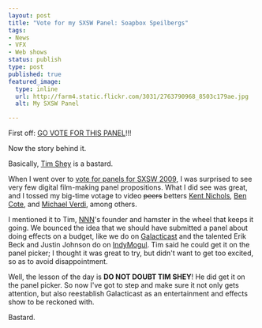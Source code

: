 ```yaml
--- 
layout: post
title: "Vote for my SXSW Panel: Soapbox Speilbergs"
tags: 
- News
- VFX
- Web shows
status: publish
type: post
published: true
featured_image:
  type: inline
  url: http://farm4.static.flickr.com/3031/2763790968_8503c179ae.jpg
  alt: My SXSW Panel

---
```

First off: <a href="http://panelpicker.sxsw.com/ideas/view/2061">GO VOTE FOR THIS PANEL</a>!!!

Now the story behind it.

Basically, <a href="http://shey.net/">Tim Shey</a> is a bastard.

When I went over to <a href="http://panelpicker.sxsw.com/">vote for panels for SXSW 2009</a>, I was surprised to see very few digital film-making panel propositions. What I did see was great, and I tossed my big-time votage to video <del datetime="2008-08-14T20:42:25+00:00">peers</del> betters <a href="http://panelpicker.sxsw.com/ideas/view/775">Kent Nichols</a>, <a href="http://panelpicker.sxsw.com/ideas/view/1352">Ben Cote</a>, and <a href="http://panelpicker.sxsw.com/ideas/view/1704">Michael Verdi</a>, among others.

I mentioned it to Tim, <a href="http://nextnewnetworks.com/">NNN</a>'s founder and hamster in the wheel that keeps it going. We bounced the idea that we should have submitted a panel about doing effects on a budget, like we do on <a href="http://galacticast.com/">Galacticast</a> and the talented Erik Beck and Justin Johnson do on <a href="http://indymogul.com/">IndyMogul</a>. Tim said he could get it on the panel picker; I thought it was great to try, but didn't want to get too excited, so as to avoid disappointment.

Well, the lesson of the day is <strong>DO NOT DOUBT TIM SHEY</strong>! He did get it on the panel picker. So now I've got to step and make sure it not only gets attention, but also reestablish Galacticast as an entertainment and effects show to be reckoned with.

Bastard.
